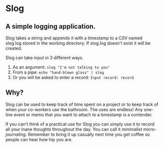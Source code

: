 Slog
====

## A simple logging application.

Slog takes a string and appends it with a timestamp to a CSV named slog.log stored in the working directory. If slog.log doesn't exist it will be created.

Slog can take input in 3 different ways.

1. As an argument: `slog "I'm not talking to you"`
2. From a pipe: `echo "hand-blown glass" | slog`
3. Or you will be asked to enter a record: `Input record: record`

## Why?

Slog can be used to keep track of time spent on a project or to keep track of when your co-workers use the bathroom. The uses are endless! Any one-line event or memo that you want to attach to a timestamp is a contender.

If you can't think of a practical use for Slog you can simply use it to record all your inane thoughts throughout the day. You can call it *minimalist micro-journaling*. Remember to bring it up casually next time you get coffee so people can hear how hip you are.
